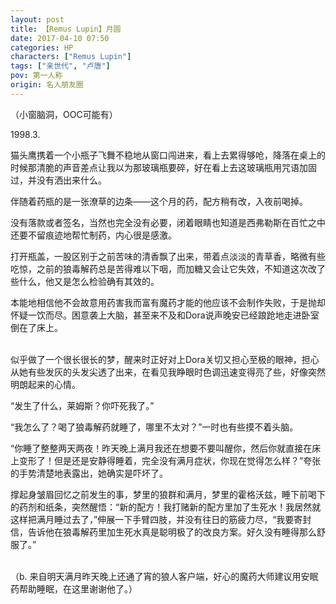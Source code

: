 ```yaml
---
layout: post
title: 【Remus Lupin】月圆
date: 2017-04-10 07:50
categories: HP
characters: ["Remus Lupin"]
tags: ["亲世代", "卢唐"]
pov: 第一人称
origin: 名人朋友圈
---
```


（小窗脑洞，OOC可能有）

1998.3.

猫头鹰携着一个小瓶子飞舞不稳地从窗口闯进来，看上去累得够呛，降落在桌上的时候那清脆的声音差点让我以为那玻璃瓶要碎，好在看上去这玻璃瓶用咒语加固过，并没有洒出来什么。

伴随着药瓶的是一张潦草的边条——这个月的药，配方稍有改，入夜前喝掉。

没有落款或者签名，当然也完全没有必要，闭着眼睛也知道是西弗勒斯在百忙之中还要不留痕迹地帮忙制药，内心很是感激。

打开瓶盖，一股区别于之前苦味的清香飘了出来，带着点淡淡的青草香，略微有些吃惊，之前的狼毒解药总是苦得难以下咽，而加糖又会让它失效，不知道这次改了些什么，他又是怎么检验确有其效的。

本能地相信他不会故意用药害我而富有魔药才能的他应该不会制作失败，于是抛却怀疑一饮而尽。困意袭上大脑，甚至来不及和Dora说声晚安已经踉跄地走进卧室倒在了床上。
<br><br>

似乎做了一个很长很长的梦，醒来时正好对上Dora关切又担心至极的眼神，担心从她有些发灰的头发尖透了出来，在看见我睁眼时色调迅速变得亮了些，好像突然明朗起来的心情。

“发生了什么，莱姆斯？你吓死我了。”

“我怎么了？喝了狼毒解药就睡了，哪里不太对？”一时也有些摸不着头脑。

“你睡了整整两天两夜！昨天晚上满月我还在想要不要叫醒你，然后你就直接在床上变形了！但是还是安静得睡着，完全没有满月症状，你现在觉得怎么样？”夸张的手势清楚地表露出，她确实是吓坏了。

撑起身皱眉回忆之前发生的事，梦里的狼群和满月，梦里的霍格沃兹，睡下前喝下的药剂和纸条，突然醒悟：“新的配方！我打赌新的配方里加了生死水！我居然就这样把满月睡过去了，”伸展一下手臂四肢，并没有往日的筋疲力尽，“我要寄封信，告诉他在狼毒解药里加生死水真是聪明极了的改良方案。好久没有睡得那么舒服了。”

<br>
（b. 来自明天满月昨天晚上还通了宵的狼人客户端，好心的魔药大师建议用安眠药帮助睡眠，在这里谢谢他了。）
